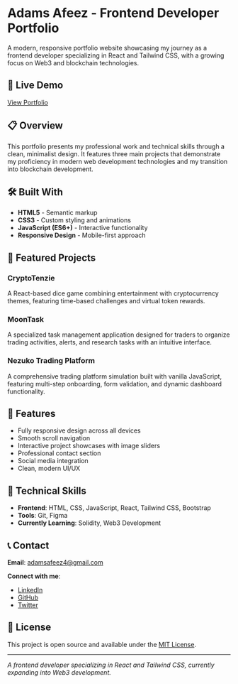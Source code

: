 # Adams Afeez - Frontend Developer Portfolio

A modern, responsive portfolio website showcasing my journey as a frontend developer specializing in React and Tailwind CSS, with a growing focus on Web3 and blockchain technologies.

## 🚀 Live Demo

[View Portfolio](https://thegreatfeez.netlify.app/)

## 📋 Overview

This portfolio presents my professional work and technical skills through a clean, minimalist design. It features three main projects that demonstrate my proficiency in modern web development technologies and my transition into blockchain development.

## 🛠️ Built With

- **HTML5** - Semantic markup
- **CSS3** - Custom styling and animations
- **JavaScript (ES6+)** - Interactive functionality
- **Responsive Design** - Mobile-first approach

## 🎯 Featured Projects

### CryptoTenzie
A React-based dice game combining entertainment with cryptocurrency themes, featuring time-based challenges and virtual token rewards.

### MoonTask
A specialized task management application designed for traders to organize trading activities, alerts, and research tasks with an intuitive interface.

### Nezuko Trading Platform
A comprehensive trading platform simulation built with vanilla JavaScript, featuring multi-step onboarding, form validation, and dynamic dashboard functionality.

## 📱 Features

- Fully responsive design across all devices
- Smooth scroll navigation
- Interactive project showcases with image sliders
- Professional contact section
- Social media integration
- Clean, modern UI/UX

## 🔧 Technical Skills

- **Frontend**: HTML, CSS, JavaScript, React, Tailwind CSS, Bootstrap
- **Tools**: Git, Figma
- **Currently Learning**: Solidity, Web3 Development

## 📞 Contact

**Email**: adamsafeez4@gmail.com

**Connect with me**:
- [LinkedIn](https://www.linkedin.com/in/thegreatfeez/)
- [GitHub](https://github.com/thegreatfeez)
- [Twitter](https://x.com/thegreatfeez)

## 📄 License

This project is open source and available under the [MIT License](LICENSE).

---

*A frontend developer specializing in React and Tailwind CSS, currently expanding into Web3 development.*